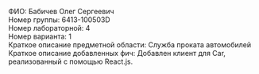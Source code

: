 ФИО: Бабичев Олег Сергеевич\
Номер группы: 6413-100503D\
Номер лабораторной: 4\
Номер варианта: 1\
Краткое описание предметной области: Служба проката автомобилей\
Краткое описание добавленных фич: Добавлен клиент для Car, реализованный с помощью React.js.
